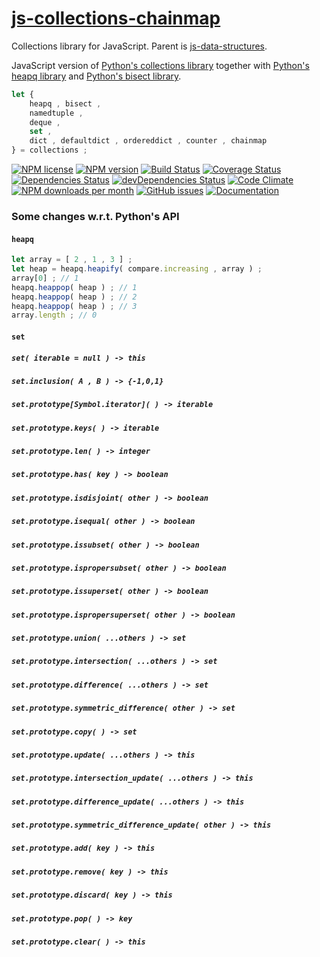 [js-collections-chainmap](http://aureooms.github.io/js-collections-chainmap)
==

Collections library for JavaScript. Parent is
[js-data-structures](https://github.com/aureooms/js-data-structures).

JavaScript version of
[Python's collections library](https://docs.python.org/3.6/library/collections.html)
together with
[Python's heapq library](https://docs.python.org/3.6/library/heapq.html)
and
[Python's bisect library](https://docs.python.org/3.6/library/bisect.html).

```js
let {
	heapq , bisect ,
	namedtuple ,
	deque ,
	set ,
	dict , defaultdict , ordereddict , counter , chainmap
} = collections ;
```

[![NPM license](http://img.shields.io/npm/l/aureooms-js-collections-chainmap.svg?style=flat)](https://raw.githubusercontent.com/aureooms/js-collections-chainmap/master/LICENSE)
[![NPM version](http://img.shields.io/npm/v/aureooms-js-collections-chainmap.svg?style=flat)](https://www.npmjs.org/package/aureooms-js-collections-chainmap)
[![Build Status](http://img.shields.io/travis/aureooms/js-collections-chainmap.svg?style=flat)](https://travis-ci.org/aureooms/js-collections-chainmap)
[![Coverage Status](http://img.shields.io/coveralls/aureooms/js-collections-chainmap.svg?style=flat)](https://coveralls.io/r/aureooms/js-collections-chainmap)
[![Dependencies Status](http://img.shields.io/david/aureooms/js-collections-chainmap.svg?style=flat)](https://david-dm.org/aureooms/js-collections-chainmap#info=dependencies)
[![devDependencies Status](http://img.shields.io/david/dev/aureooms/js-collections-chainmap.svg?style=flat)](https://david-dm.org/aureooms/js-collections-chainmap#info=devDependencies)
[![Code Climate](http://img.shields.io/codeclimate/github/aureooms/js-collections-chainmap.svg?style=flat)](https://codeclimate.com/github/aureooms/js-collections-chainmap)
[![NPM downloads per month](http://img.shields.io/npm/dm/aureooms-js-collections-chainmap.svg?style=flat)](https://www.npmjs.org/package/aureooms-js-collections-chainmap)
[![GitHub issues](http://img.shields.io/github/issues/aureooms/js-collections-chainmap.svg?style=flat)](https://github.com/aureooms/js-collections-chainmap/issues)
[![Documentation](https://aureooms.github.io/js-collections-chainmap/badge.svg)](https://aureooms.github.io/js-collections-chainmap/source.html)

### Some changes w.r.t. Python's API

#### `heapq`

```js
let array = [ 2 , 1 , 3 ] ;
let heap = heapq.heapify( compare.increasing , array ) ;
array[0] ; // 1
heapq.heappop( heap ) ; // 1
heapq.heappop( heap ) ; // 2
heapq.heappop( heap ) ; // 3
array.length ; // 0
```
#### `set`

##### `set( iterable = null ) -> this`
##### `set.inclusion( A , B ) -> {-1,0,1}`
##### `set.prototype[Symbol.iterator]( ) -> iterable`
##### `set.prototype.keys( ) -> iterable`
##### `set.prototype.len( ) -> integer`
##### `set.prototype.has( key ) -> boolean`
##### `set.prototype.isdisjoint( other ) -> boolean`
##### `set.prototype.isequal( other ) -> boolean`
##### `set.prototype.issubset( other ) -> boolean`
##### `set.prototype.ispropersubset( other ) -> boolean`
##### `set.prototype.issuperset( other ) -> boolean`
##### `set.prototype.ispropersuperset( other ) -> boolean`
##### `set.prototype.union( ...others ) -> set`
##### `set.prototype.intersection( ...others ) -> set`
##### `set.prototype.difference( ...others ) -> set`
##### `set.prototype.symmetric_difference( other ) -> set`
##### `set.prototype.copy( ) -> set`
##### `set.prototype.update( ...others ) -> this`
##### `set.prototype.intersection_update( ...others ) -> this`
##### `set.prototype.difference_update( ...others ) -> this`
##### `set.prototype.symmetric_difference_update( other ) -> this`
##### `set.prototype.add( key ) -> this`
##### `set.prototype.remove( key ) -> this`
##### `set.prototype.discard( key ) -> this`
##### `set.prototype.pop( ) -> key`
##### `set.prototype.clear( ) -> this`
